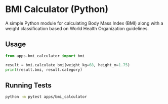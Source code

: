 # BMI Calculator (Python)

A simple Python module for calculating Body Mass Index (BMI) along with a
weight classification based on World Health Organization guidelines.

## Usage

```python
from apps.bmi_calculator import bmi

result = bmi.calculate_bmi(weight_kg=68, height_m=1.75)
print(result.bmi, result.category)
```

## Running Tests

```bash
python -m pytest apps/bmi_calculator
```
